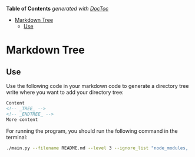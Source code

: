 <!-- START doctoc generated TOC please keep comment here to allow auto update -->
<!-- DON'T EDIT THIS SECTION, INSTEAD RE-RUN doctoc TO UPDATE -->
**Table of Contents**  *generated with [DocToc](https://github.com/thlorenz/doctoc)*

- [Markdown Tree](#markdown-tree)
  - [Use](#use)

<!-- END doctoc generated TOC please keep comment here to allow auto update -->

# Markdown Tree

## Use

Use the following code in your markdown code to generate a directory tree write where you want to add your directory tree:

```md
Content
<!-- _TREE_ -->
<!-- _ENDTREE_ -->
More content
```

For running the program, you should run the following command in the terminal:

```bash
./main.py --filename README.md --level 3 --ignore_list "node_modules, .git, .idea, __pycache__"
```
